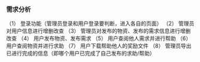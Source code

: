 ### **需求分析** 
（1）	登录功能（管理员登录和用户登录要判断，进入各自的页面）
（2）	管理员对用户信息进行增删改查
（3）	管理员对发布的物资、发布的需求信息进行增删改查
（4）	用户发布物资、发布需求
（5）	用户查阅他人需求并进行帮助
（6）	用户查阅物资并进行求助
（7）	用户下载帮助他人的奖励文件
（8）	管理员导出已进行完成的信息（即哪个用户已完成了自己发布的求助/帮助）
